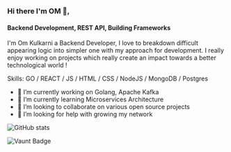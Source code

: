 ### Hi there I'm OM 👋,
#### Backend Development, REST API, Building Frameworks
I'm Om Kulkarni a Backend Developer, I love to breakdown difficult appearing logic into simpler one with my approach for development. I really enjoy working on projects which really create an impact towards a better technological world !

Skills: GO / REACT / JS / HTML / CSS / NodeJS / MongoDB / Postgres 

- 🔭 I’m currently working on Golang, Apache Kafka 
- 🌱 I’m currently learning Microservices Architecture 
- 🤝 I’m looking to collaborate on various open source projects 
- 🤔 I’m looking for help with growing my network 

![GitHub stats](https://github-readme-stats.vercel.app/api?username=om7057&show_icons=true)  

![Vaunt Badge](https://api.vaunt.dev/v1/github/entities/om7057/contributions?format=svg&private=false)  

